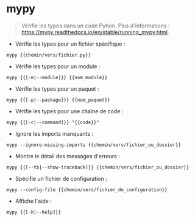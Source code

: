 # mypy

> Vérifie les types dans un code Pyhon.
> Plus d'informations : <https://mypy.readthedocs.io/en/stable/running_mypy.html>.

- Vérifie les types pour un fichier spécifique :

`mypy {{chemin/vers/fichier.py}}`

- Vérifie les types pour un module :

`mypy {{[-m|--module]}} {{nom_module}}`

- Vérifie les types pour un paquet :

`mypy {{[-p|--package]}} {{nom_paquet}}`

- Vérifie les types pour une chaîne de code :

`mypy {{[-c|--command]}} "{{code}}"`

- Ignore les imports manquants :

`mypy --ignore-missing-imports {{chemin/vers/fichier_ou_dossier}}`

- Montre le détail des messages d'erreurs :

`mypy {{[--tb|--show-traceback]}} {{chemin/vers/fichier_ou_dossier}}`

- Spécifie un fichier de configuration :

`mypy --config-file {{chemin/vers/fichier_de_configuration}}`

- Affiche l'aide :

`mypy {{[-h|--help]}}`
